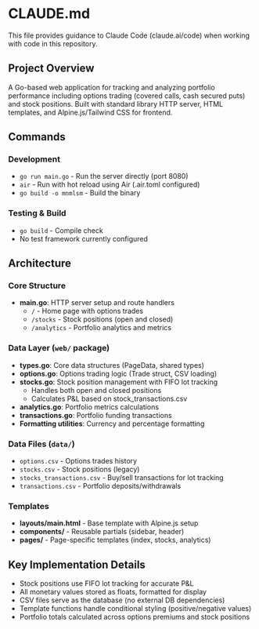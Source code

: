 # CLAUDE.md

This file provides guidance to Claude Code (claude.ai/code) when working with code in this repository.

## Project Overview

A Go-based web application for tracking and analyzing portfolio performance including options trading (covered calls, cash secured puts) and stock positions. Built with standard library HTTP server, HTML templates, and Alpine.js/Tailwind CSS for frontend.

## Commands

### Development
- `go run main.go` - Run the server directly (port 8080)
- `air` - Run with hot reload using Air (.air.toml configured)
- `go build -o mnmlsm` - Build the binary

### Testing & Build
- `go build` - Compile check
- No test framework currently configured

## Architecture

### Core Structure
- **main.go**: HTTP server setup and route handlers
  - `/` - Home page with options trades
  - `/stocks` - Stock positions (open and closed)
  - `/analytics` - Portfolio analytics and metrics

### Data Layer (`web/` package)
- **types.go**: Core data structures (PageData, shared types)
- **options.go**: Options trading logic (Trade struct, CSV loading)
- **stocks.go**: Stock position management with FIFO lot tracking
  - Handles both open and closed positions
  - Calculates P&L based on stock_transactions.csv
- **analytics.go**: Portfolio metrics calculations
- **transactions.go**: Portfolio funding transactions
- **Formatting utilities**: Currency and percentage formatting

### Data Files (`data/`)
- `options.csv` - Options trades history
- `stocks.csv` - Stock positions (legacy)
- `stocks_transactions.csv` - Buy/sell transactions for lot tracking
- `transactions.csv` - Portfolio deposits/withdrawals

### Templates
- **layouts/main.html** - Base template with Alpine.js setup
- **components/** - Reusable partials (sidebar, header)
- **pages/** - Page-specific templates (index, stocks, analytics)

## Key Implementation Details

- Stock positions use FIFO lot tracking for accurate P&L
- All monetary values stored as floats, formatted for display
- CSV files serve as the database (no external DB dependencies)
- Template functions handle conditional styling (positive/negative values)
- Portfolio totals calculated across options premiums and stock positions